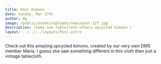 ```yaml
---
title: Kool Kimono
date: Sunday, Mar 17th
author: Hg
image: /public/assets/uploads/news/post-127.jpg
description: (Some see tablecloth others upcycled kimono )
layout: ../../../layouts/Post.astro
---
```


Check out this amazing upcycled kimono, created by our very own DMS member Maria. I guess she saw something different in this cloth then just a vintage tablecloth.
